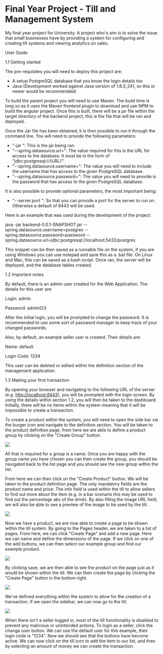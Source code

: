 # Final Year Project - Till and Management System
My final year project for University. A project who's aim is to solve the issue that small businesses have by providing a system for configuring and creating till systems and viewing analytics on sales.


User Guide

1.1 Getting started

The pre-requisites you will need to deploy this project are:

- A setup PostgreSQL database that you know the login details too
- Java (Development worked against Java version of 1.8.0\_241, so this or newer would be recommended)

To build the parent project you will need to use Maven. The build time is long so as it uses the Maven frontend plugin to download and use NPM to build the angular project. Once this is built, there will be a jar file within the target directory of the backend project, this is the file that will be ran and deployed.

Once the Jar file has been obtained; it is then possible to run it through the command line. You will need to provide the following parameters:

- &quot;-jar &quot;: This is the jar being ran.
- &quot;--spring.datasource.url=&quot;: The value required for this is the URL for access to the database. It must be in the form of &quot;jdbc:postgresql://{URL}&quot;.
- &quot;--spring.datasource.username=&quot;: The value you will need to include the username that has access to the given PostgreSQL database.
- &quot;--spring.datasource.password=&quot;: The value you will need to provide is the password that has access to the given PostgreSQL database.

It is also possible to provide optional parameters, the most important being:

- &quot;--server.port &quot;: So that you can provide a port for the server to run on. Otherwise a default of 8443 will be used.

Here is an example that was used during the development of the project:

java -jar backend-0.0.1-SNAPSHOT.jar --spring.datasource.username=postgres --spring.datasource.password=password --spring.datasource.url=jdbc:postgresql://localhost:5432/postgres

This snippet can be then saved as a runnable file on the system, if you are using Windows you can use notepad and save this as a .bat file. On Linux and Mac, this can be saved as a bash script. Once ran, the server will be deployed, and the database tables created.

1.2 Important notes

By default, there is an admin user created for the Web Application. The details for this user are:

Login: admin

Password: admin123

After the initial login, you will be prompted to change the password. It is recommended to use some sort of password manager to keep track of your changed passwords.

Also, by default, an example seller user is created. Their details are:

Name: default

Login Code: 1234

This user can be deleted or edited within the definition section of the management application.

1.3 Making your first transaction

By opening your browser and navigating to the following URL of the server (e.g. [http://localhost:8443](http://localhost:8443/)), you will be prompted with the login screen. By using the details within section 1.2, you will then be taken to the dashboard. Initially, there will be no items within the system meaning that it will be impossible to create a transaction.

To create a product within the system, you will need to open the side bar via the burger icon and navigate to the definition section. You will be taken to the product definition page, from here we are able to define a product group by clicking on the &quot;Create Group&quot; button.

![](https://i.imgur.com/7fyOJzw.png)

All that is required for a group is a name. Once you are happy with the group name you have chosen you can then create the group, you should be navigated back to the list page and you should see the new group within the list.

From here we can then click on the &quot;Create Product&quot; button. We will be taken to the product definition page. The only mandatory fields are the product name and price. The info field is used within the till to allow sellers to find out more about the item (e.g. in a bar scenario this may be used to find out the percentage abv of the drink). By also filling the Image URL field, we will also be able to see a preview of the image to be used by the till.

![](https://i.imgur.com/YTjS9y3.png)

Now we have a product, we are now able to create a page to be shown within the till system. By going to the Pages header, we are taken to a list of pages. From here, we can click &quot;Create Page&quot; and add a new page. Here we can name and define the dimensions of the page. If we click on one of the add buttons, we can then select our example group and find our example product.

![](https://i.imgur.com/5SvmFYd.png)

By clicking save, we are then able to see the product on the page just as it would be shown within the till. We can then create the page by clicking the &quot;Create Page&quot; button in the bottom right.

![](https://i.imgur.com/r5WZpFD.png)

We&#39;ve defined everything within the system to allow for the creation of a transaction. If we open the sidebar, we can now go to the till.

![](https://i.imgur.com/WlW06tH.png)

When there isn&#39;t a seller logged in, most of the till functionality is disabled to prevent any malicious or unintended actions. To login as a seller, click the change user button. We can use the default user for this example, their login code is &quot;1234&quot;. Now we should see that the buttons have become active. We can now click on the till icon to add the item to our list, and then by selecting an amount of money we can create the transaction.
